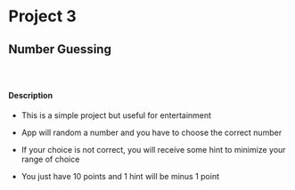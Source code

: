 # Project 3

## Number Guessing

### </br>

#### Description

* This is a simple project but useful for entertainment

* App will random a number and you have to choose the correct number

* If your choice is not correct, you will receive some hint to minimize your range of choice

* You just have 10 points and 1 hint will be minus 1 point
